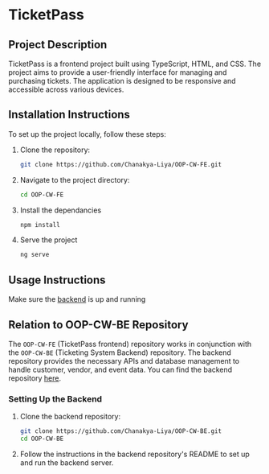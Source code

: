 # TicketPass

## Project Description
TicketPass is a frontend project built using TypeScript, HTML, and CSS. The project aims to provide a user-friendly interface for managing and purchasing tickets. The application is designed to be responsive and accessible across various devices.

## Installation Instructions
To set up the project locally, follow these steps:

1. Clone the repository:
   ```bash
   git clone https://github.com/Chanakya-Liya/OOP-CW-FE.git
   ```
2. Navigate to the project directory:
   ```bash
   cd OOP-CW-FE
   ```
3. Install the dependancies
   ```bash
   npm install
   ```
4. Serve the project
   ```bash
   ng serve
   ```

## Usage Instructions
Make sure the [backend](https://github.com/Chanakya-Liya/OOP-CW-BE) is up and running

## Relation to OOP-CW-BE Repository
The `OOP-CW-FE` (TicketPass frontend) repository works in conjunction with the `OOP-CW-BE` (Ticketing System Backend) repository. The backend repository provides the necessary APIs and database management to handle customer, vendor, and event data. You can find the backend repository [here](https://github.com/Chanakya-Liya/OOP-CW-BE).

### Setting Up the Backend
1. Clone the backend repository:
   ```bash
   git clone https://github.com/Chanakya-Liya/OOP-CW-BE.git
   cd OOP-CW-BE
   ```
2. Follow the instructions in the backend repository's README to set up and run the backend server.
